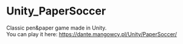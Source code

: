 # Unity_PaperSoccer
Classic pen&amp;paper game made in Unity.  
You can play it here: https://dante.mangowcy.pl/Unity/PaperSoccer/
